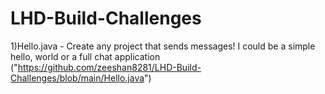 # LHD-Build-Challenges

1)Hello.java - Create any project that sends messages! I could be a simple hello, world or a full chat application ("https://github.com/zeeshan8281/LHD-Build-Challenges/blob/main/Hello.java")
